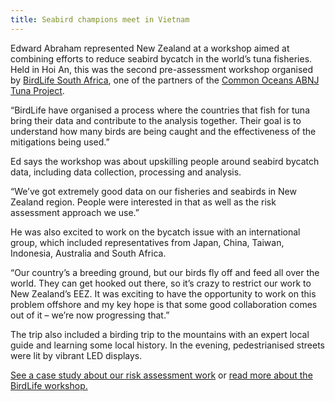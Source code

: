 ```yaml
---
title: Seabird champions meet in Vietnam
---
```

Edward Abraham represented New Zealand at a workshop aimed at combining efforts to reduce seabird bycatch in the world’s tuna fisheries. Held in Hoi An, this was the second pre-assessment workshop organised by [BirdLife South Africa](http://www.birdlife.org.za/), one of the partners of the [Common Oceans ABNJ Tuna Project](http://www.fao.org/in-action/commonoceans/projects/tuna-biodiversity/en/).

<!--more-->

“BirdLife have organised a process where the countries that fish for tuna bring their data and contribute to the analysis together. Their goal is to understand how many birds are being caught and the effectiveness of the mitigations being used.”  

Ed says the workshop was about upskilling people around seabird bycatch data, including data collection, processing and analysis.

“We’ve got extremely good data on our fisheries and seabirds in New Zealand region. People were interested in that as well as the risk assessment approach we use.”

He was also excited to work on the bycatch issue with an international group, which included representatives from Japan, China, Taiwan, Indonesia, Australia and South Africa.

“Our country’s a breeding ground, but our birds fly off and feed all over the world. They can get hooked out there, so it’s crazy to restrict our work to New Zealand’s EEZ. It was exciting to have the opportunity to work on this problem offshore and my key hope is that some good collaboration comes out of it – we’re now progressing that.” 

The trip also included a birding trip to the mountains with an expert local guide and learning some local history. In the evening, pedestrianised streets were lit by vibrant LED displays.

[See a case study about our risk assessment work](https://www.dragonfly.co.nz/work/seabird-risk.html) or [read more about the BirdLife workshop.](http://www.fao.org/in-action/commonoceans/news/detail-events/es/c/885079/)
